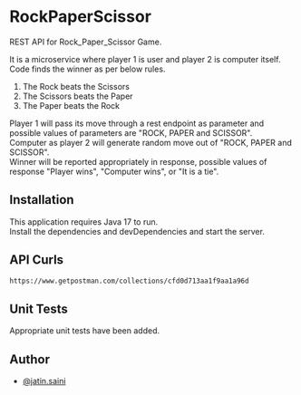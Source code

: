 # RockPaperScissor
REST API for Rock_Paper_Scissor Game.

It is a microservice where player 1 is user and player 2 is computer itself. Code finds the winner as per below rules. 
1. The Rock beats the Scissors
2. The Scissors beats the Paper
3. The Paper beats the Rock

Player 1 will pass its move through a rest endpoint as parameter and possible values of parameters are "ROCK, PAPER and SCISSOR".<br />
Computer as player 2 will generate random move out of "ROCK, PAPER and SCISSOR". <br />
Winner will be reported appropriately in response, possible values of response "Player wins", "Computer wins", or "It is a tie".<br />

## Installation

This application requires Java 17 to run.<br />
Install the dependencies and devDependencies and start the server.

## API Curls

```sh
https://www.getpostman.com/collections/cfd0d713aa1f9aa1a96d
```

## Unit Tests

Appropriate unit tests have been added. 

## Author
- [@jatin.saini](https://github.com/js-designs-321)
